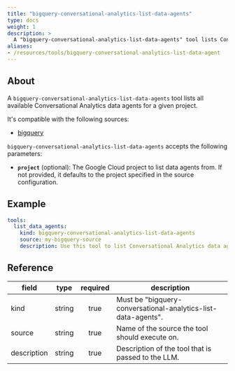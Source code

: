 ```yaml
---
title: "bigquery-conversational-analytics-list-data-agents"
type: docs
weight: 1
description: >
  A "bigquery-conversational-analytics-list-data-agents" tool lists Conversational Analytics data agents.
aliases:
- /resources/tools/bigquery-conversational-analytics-list-data-agent
---
```


## About

A `bigquery-conversational-analytics-list-data-agents` tool lists all 
available Conversational Analytics data agents for a given project.

It's compatible with the following sources:

- [bigquery](../../sources/bigquery.md)

`bigquery-conversational-analytics-list-data-agents` accepts the following parameters:

- **`project`** (optional): The Google Cloud project to list data agents from. 
If not provided, it defaults to the project specified in the source configuration.

## Example

```yaml
tools:
  list_data_agents:
    kind: bigquery-conversational-analytics-list-data-agents
    source: my-bigquery-source
    description: Use this tool to list Conversational Analytics data agents.
```

## Reference

| **field**   | **type** | **required** | **description**                                    |
|-------------|:--------:|:------------:|----------------------------------------------------|
| kind        |  string  |     true     | Must be "bigquery-conversational-analytics-list-data-agents". |
| source      |  string  |     true     | Name of the source the tool should execute on.     |
| description |  string  |     true     | Description of the tool that is passed to the LLM. |